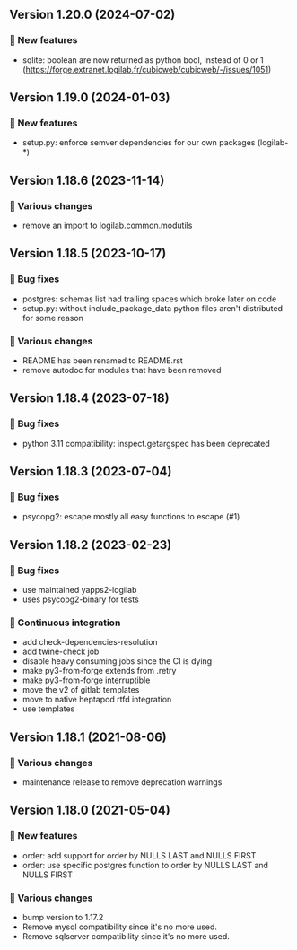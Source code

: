 ## Version 1.20.0 (2024-07-02)
### 🎉 New features

- sqlite: boolean are now returned as python bool, instead of 0 or 1 (https://forge.extranet.logilab.fr/cubicweb/cubicweb/-/issues/1051)

## Version 1.19.0 (2024-01-03)
### 🎉 New features

- setup.py: enforce semver dependencies for our own packages (logilab-*)

## Version 1.18.6 (2023-11-14)
### 🤷 Various changes

- remove an import to logilab.common.modutils

## Version 1.18.5 (2023-10-17)
### 👷 Bug fixes

- postgres: schemas list had trailing spaces which broke later on code
- setup.py: without include_package_data python files aren't distributed for some reason

### 🤷 Various changes

- README has been renamed to README.rst
- remove autodoc for modules that have been removed

## Version 1.18.4 (2023-07-18)
### 👷 Bug fixes

- python 3.11 compatibility: inspect.getargspec has been deprecated

## Version 1.18.3 (2023-07-04)
### 👷 Bug fixes

- psycopg2: escape mostly all easy functions to escape (#1)

## Version 1.18.2 (2023-02-23)
### 👷 Bug fixes

- use maintained yapps2-logilab
- uses psycopg2-binary for tests

### 🤖 Continuous integration

- add check-dependencies-resolution
- add twine-check job
- disable heavy consuming jobs since the CI is dying
- make py3-from-forge extends from .retry
- make py3-from-forge interruptible
- move the v2 of gitlab templates
- move to native heptapod rtfd integration
- use templates

## Version 1.18.1 (2021-08-06)

### 🤷 Various changes

- maintenance release to remove deprecation warnings

## Version 1.18.0 (2021-05-04)
### 🎉 New features

- order: add support for order by NULLS LAST and NULLS FIRST
- order: use specific postgres function to order by NULLS LAST and NULLS FIRST

### 🤷 Various changes

- bump version to 1.17.2
- Remove mysql compatibility since it's no more used.
- Remove sqlserver compatibility since it's no more used.
